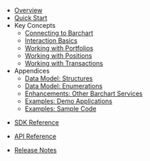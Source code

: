 * [Overview](/content/product_overview)
* [Quick Start](/content/quick_start)
* Key Concepts
  * [Connecting to Barchart](/content/concepts/connecting_to_barchart)
  * [Interaction Basics](/content/concepts/interaction_basics)
  * [Working with Portfolios](/content/concepts/working_with_portfolios)
  * [Working with Positions](/content/concepts/working_with_positions)
  * [Working with Transactions](/content/concepts/working_with_transactions)
* Appendices
  * [Data Model: Structures](/content/appendices/data_model_structures)
  * [Data Model: Enumerations](/content/appendices/data_model_enumerations)
  * [Enhancements: Other Barchart Services](/content/appendices/other_barchart_services)
  * [Examples: Demo Applications](/content/appendices/demo_applications)
  * [Examples: Sample Code](/content/appendices/sample_code)
<!-- sdk_open -->
* [SDK Reference](/content/sdk_reference)
<!-- sdk_close -->
<!-- api_open -->
* [API Reference](/content/api_reference)
<!-- api_close -->
* [Release Notes](/content/release_notes)